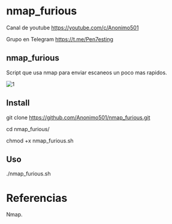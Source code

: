 # nmap_furious

Canal de youtube  https://youtube.com/c/Anonimo501

Grupo en Telegram https://t.me/Pen7esting

## nmap_furious

Script que usa nmap para enviar escaneos un poco mas rapidos.

![1](https://user-images.githubusercontent.com/67207446/142498162-7c0b986d-d987-45c2-858b-e221b91bfd38.png)

## Install

git clone https://github.com/Anonimo501/nmap_furious.git

cd nmap_furious/

chmod +x nmap_furious.sh

## Uso

./nmap_furious.sh

# Referencias

Nmap.
